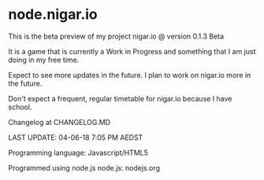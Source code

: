 # node.nigar.io
This is the beta preview of my project nigar.io @ version 0.1.3 Beta

It is a game that is currently a Work in Progress and something that I am just doing in my free time.

Expect to see more updates in the future. I plan to work on nigar.io more in the future.

Don't expect a frequent, regular timetable for nigar.io because I have school.

Changelog at CHANGELOG.MD

LAST UPDATE: 04-06-18 7:05 PM AEDST

Programming language: Javascript/HTML5

Programmed using node.js
node.js: nodejs.org
